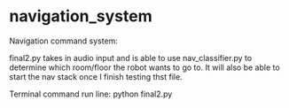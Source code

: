 # navigation_system
Navigation command system: 

final2.py takes in audio input and is able to use nav_classifier.py to determine which room/floor the robot wants to go to. It will also be able to start the nav stack once I finish testing thst file. 

Terminal command run line: 
python final2.py
